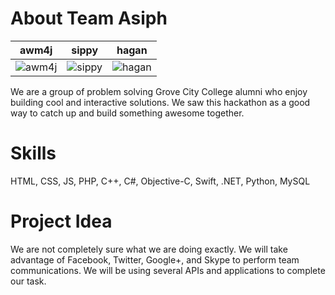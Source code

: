 About Team Asiph
===========================

| awm4j |sippy | hagan
|--- |--- |---
| ![awm4j](http://graph.facebook.com/awm4j/picture?type=large) | ![sippy](http://graph.facebook.com/Sippyy/picture?type=large) | ![hagan](http://graph.facebook.com/nate.hagan/picture?type=large) |

We are a group of problem solving Grove City College alumni who enjoy building cool and interactive solutions.
We saw this hackathon as a good way to catch up and build something awesome together.


Skills
=======
HTML, CSS, JS, PHP, C++, C#, Objective-C, Swift, .NET, Python, MySQL


Project Idea
=======
We are not completely sure what we are doing exactly. 
We will take advantage of Facebook, Twitter, Google+, and Skype to perform team communications.
We will be using several APIs and applications to complete our task.

